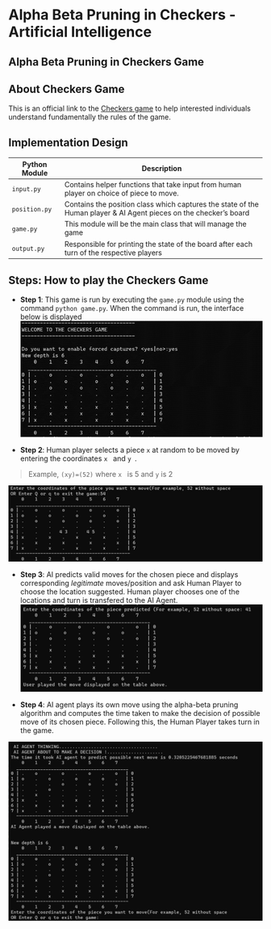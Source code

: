 # Alpha Beta Pruning in Checkers - Artificial Intelligence
## Alpha Beta Pruning in Checkers Game

## About Checkers Game
This is an official link to the [Checkers game](https://www.officialgamerules.org/checkers) to help interested individuals understand fundamentally the rules of the game.


## Implementation Design
|  Python Module  | Description |
| --- | --- | 
| `input.py` | Contains helper functions that take input from human player on choice of piece to move. | 
| `position.py` | Contains the position class which captures the state of the Human player & AI Agent pieces on the checker’s board | 
| `game.py` | This module will be the main class that will manage the game | 
| `output.py` | Responsible for printing the state of the board after each turn of the respective players |


## Steps: How to play the Checkers Game
- **Step 1**: This game is run by executing the `game.py` module using the command `python game.py`.
When the command is run, the interface below is displayed
![Screenshot](Pictures/Picture1.png)

- **Step 2**: Human player selects a piece `x` at random to be moved by entering the coordinates `x ` and `y `.
> Example, `(xy)=(52)` where `x ` is 5 and `y` is 2 


![Screenshot](Pictures/gameplay.jpg)
- **Step 3**: AI predicts valid moves for the chosen piece and displays corresponding *legitimate* moves/position and ask Human Player to choose the location suggested. Human player chooses one of the locations and turn is transfered to the AI Agent.
![Screenshot](Pictures/gameplay2.jpg)

- **Step 4**: AI agent plays its own move using the alpha-beta pruning algorithm and computes the time taken to make the decision of possible move of its chosen piece. Following this, the Human Player takes turn in the game.

![Screenshot](Pictures/gameplay3.jpg)
 







